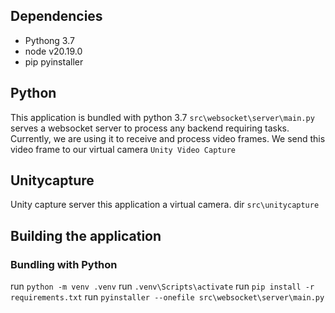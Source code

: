 ## Dependencies

- Pythong 3.7
- node v20.19.0
- pip pyinstaller

## Python

This application is bundled with python 3.7
`src\websocket\server\main.py` serves a websocket server to process any backend requiring tasks.
Currently, we are using it to receive and process video frames.
We send this video frame to our virtual camera `Unity Video Capture`

## Unitycapture

Unity capture server this application a virtual camera.
dir `src\unitycapture`

## Building the application

### Bundling with Python

run `python -m venv .venv`
run `.venv\Scripts\activate`
run `pip install -r requirements.txt`
run `pyinstaller --onefile src\websocket\server\main.py`

